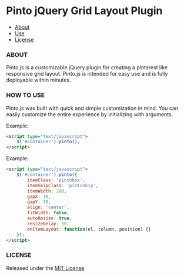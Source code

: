 # Pinto jQuery Grid Layout Plugin

* [About](#about)
* [Use](#how-to-use)
* [License](#license)

### ABOUT

Pinto.js is a customizable jQuery plugin for creating a pinterest like responsive grid layout.
Pinto.js is intended for easy use and is fully deployable within minutes.

### HOW TO USE

Pinto.js was built with quick and simple customization in mind. You can easily customize the entire experience by initializing with arguments. 

Example:
```html
<script type="text/javascript">
    $('#container').pinto();
</script>
```

Example:
```html
<script type="text/javascript">
    $('#container').pinto({
        itemClass: 'pintobox',
        itemSkipClass: 'pintoskip',
        itemWidth: 200,
        gapX: 10,
        gapY: 10,
        align: 'center',
        fitWidth: false,
        autoResize: true,
        resizeDelay: 50,
        onItemLayout: function(el, column, position) {}
    });
</script>
```


### LICENSE

Released under the [MIT License](http://www.opensource.org/licenses/mit-license.php)
